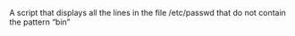 A script that displays all the lines in the file /etc/passwd that do not contain the pattern “bin” 
